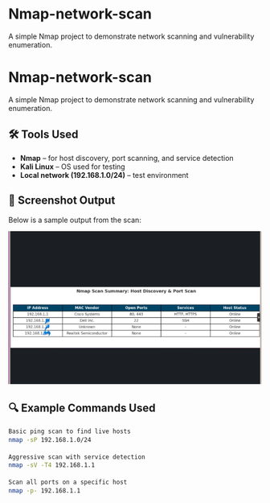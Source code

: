 # Nmap-network-scan
A simple Nmap project to demonstrate network scanning and vulnerability enumeration.
# Nmap-network-scan

A simple Nmap project to demonstrate network scanning and vulnerability enumeration.

## 🛠 Tools Used
- **Nmap** – for host discovery, port scanning, and service detection
- **Kali Linux** – OS used for testing
- **Local network (192.168.1.0/24)** – test environment

## 📸 Screenshot Output
Below is a sample output from the scan:

![Nmap Scan Result](Screenshot%202025-08-05%20143142.png)

## 🔍 Example Commands Used

```bash
Basic ping scan to find live hosts
nmap -sP 192.168.1.0/24

Aggressive scan with service detection
nmap -sV -T4 192.168.1.1

Scan all ports on a specific host
nmap -p- 192.168.1.1
